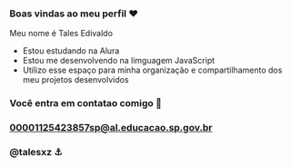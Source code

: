### Boas vindas ao meu perfil ❤️

Meu nome é Tales Edivaldo 

- Estou estudando na Alura
- Estou me desenvolvendo na limguagem JavaScript
- Utilizo esse espaço para minha organização e compartilhamento dos meu projetos desenvolvidos

### Você entra em contatao comigo 🍒

### 00001125423857sp@al.educacao.sp.gov.br

### @talesxz ⚓


